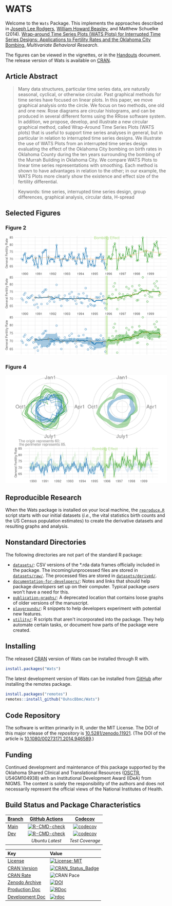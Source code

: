 WATS
==========================

Welcome to the `Wats` Package. This implements the approaches described in
[Joseph Lee Rodgers](https://www.vanderbilt.edu/psychological_sciences/bio/joe-rodgers), [William Howard Beasley](https://scholar.google.com/citations?user=ffsJTC0AAAAJ), and Matthew Schuelke (2014).
[Wrap-around Time Series Plots (WATS Plots) for Interrupted Time Series Designs:
Applications to Fertility Rates and the Oklahoma City Bombing.](https://www.tandfonline.com/doi/abs/10.1080/00273171.2014.946589) *Multivariate Behavioral Research*.

The figures can be viewed in the vignettes, or in the [Handouts](https://github.com/OuhscBbmc/Wats/blob/main/utility/handouts.md) document.  The release version of Wats is available on [CRAN](https://cran.r-project.org/package=Wats).

Article Abstract
-------------------------

> Many data structures, particular time series data, are naturally seasonal, cyclical, or otherwise circular.  Past graphical methods for time series have focused on linear plots.  In this paper, we move graphical analysis onto the circle.  We focus on two methods, one old and one new.  Rose diagrams are circular histograms, and can be produced in several different forms using the RRose software system.  In addition, we propose, develop, and illustrate a new circular graphical method, called Wrap-Around Time Series Plots (WATS plots) that is useful to support time series analyses in general, but in particular in relation to interrupted time series designs.  We illustrate the use of WATS Plots from an interrupted time series design evaluating the effect of the Oklahoma City bombing on birth rates in Oklahoma County during the ten years surrounding the bombing of the Murrah Building in Oklahoma City.  We compare WATS Plots to linear time series representations with smoothing.  Each method is shown to have advantages in relation to the other; in our example, the WATS Plots more clearly show the existence and effect size of the fertility differential.

> Keywords: time series, interrupted time series design, group differences, graphical analysis, circular data, H-spread

Selected Figures
-------------------------

### Figure 2

<img src="https://raw.githubusercontent.com/OuhscBbmc/Wats/main/vignettes/figure-mbr-rmd/fig-2-stylized-1.png" alt="fig-2-stylized" style="width: 600px;"/>

### Figure 4

<img src="https://raw.githubusercontent.com/OuhscBbmc/Wats/main/vignettes/figure-mbr-rmd/fig-6-1.png" alt="fig-6" style="width: 600px;"/>

Reproducible Research
-------------------------

When the Wats package is installed on your local machine, the [`reproduce.R`](https://github.com/OuhscBbmc/Wats/blob/main/utility/reproduce.R) script starts with our initial datasets (*i.e.*, the vital statistics birth counts and the US Census population estimates) to create the derivative datasets and resulting graphs and analysis.

Nonstandard Directories
-------------------------

The following directories are not part of the standard R package:

* [`datasets/`](https://github.com/OuhscBbmc/Wats/tree/main/datasets/): CSV versions of the *.rda data frames officially included in the package.  The incoming/unprocessed files are stored in [`datasets/raw/`](https://github.com/OuhscBbmc/Wats/tree/main/datasets/raw/).  The processed files are stored in [`datasets/derived/`](https://github.com/OuhscBbmc/Wats/tree/main/datasets/derived/).
* [`documentation-for-developers/`](https://github.com/OuhscBbmc/Wats/tree/main/documentation-for-developers/): Notes and links that should help package *developers* set up on their computer.  Typical package *users* won't have a need for this.
* [`publication-graphs/`](https://github.com/OuhscBbmc/Wats/tree/main/publication-graphs/): A deprecated location that contains loose graphs of older versions of the manuscript.
* [`playgrounds/`](https://github.com/OuhscBbmc/Wats/tree/main/playgrounds/): R snippets to help developers experiment with potential new features.
* [`utility/`](https://github.com/OuhscBbmc/Wats/tree/main/utility/): R scripts that aren't incorporated into the package.  They help automate certain tasks, or document how parts of the package were created.

Installing
-------------------------

The released [CRAN](https://cran.r-project.org/package=Wats) version of Wats can be installed through R with.

```R
install.packages("Wats")
```

The latest development version of Wats can be installed from [GitHub](https://github.com/OuhscBbmc/Wats) after installing the remotes package.

```R
install.packages("remotes")
remotes::install_github("OuhscBbmc/Wats")
```

Code Repository
-------------------------

The software is written primarily in R, under the MIT License.  The DOI of this major release of the *repository* is [10.5281/zenodo.11921](https://doi.org/10.5281/zenodo.11921).  (The DOI of the article is [10.1080/00273171.2014.946589](https://www.tandfonline.com/doi/abs/10.1080/00273171.2014.946589).)

Funding
-------------------------

Continued development and maintenance of this package supported by the Oklahoma Shared Clinical and Translational Resources ([OSCTR](https://osctr.ouhsc.edu/), U54GM104938) with an Institutional Development Award (IDeA) from NIGMS. The content is solely the responsibility of the authors and does not necessarily represent the official views of the National Institutes of Health.

Build Status and Package Characteristics
-------------------------

| [Branch](https://github.com/OuhscBbmc/Wats) | [GitHub Actions](https://github.com/OuhscBbmc/Wats/actions) | [Codecov](https://app.codecov.io/gh/OuhscBbmc/Wats) |
| :----- | :---------------------------: | :-------: |
| [Main](https://github.com/OuhscBbmc/Wats/tree/main) | [![R-CMD-check](https://github.com/OuhscBbmc/Wats/workflows/R-CMD-check/badge.svg?branch=main)](https://github.com/OuhscBbmc/Wats/actions) |  [![codecov](https://codecov.io/gh/OuhscBbmc/Wats/branch/main/graph/badge.svg)](https://app.codecov.io/gh/OuhscBbmc/Wats/branch/main) |
| [Dev](https://github.com/OuhscBbmc/Wats/tree/dev) | [![R-CMD-check](https://github.com/OuhscBbmc/Wats/workflows/R-CMD-check/badge.svg?branch=dev)](https://github.com/OuhscBbmc/Wats/actions) | [![codecov](https://codecov.io/gh/OuhscBbmc/Wats/branch/dev/graph/badge.svg)](https://app.codecov.io/gh/OuhscBbmc/Wats/branch/dev) |
| | *Ubuntu Latest* | *Test Coverage* |

| Key | Value |
| :--- | :----- |
| [License](https://choosealicense.com/) | [![License: MIT](https://img.shields.io/badge/License-MIT-blue.svg)](https://choosealicense.com/licenses/mit/) |
| [CRAN Version](https://cran.r-project.org/package=Wats) | [![CRAN_Status_Badge](https://www.r-pkg.org/badges/version/Wats)](https://cran.r-project.org/package=Wats) |
| [CRAN Rate](https://cranlogs.r-pkg.org/) | ![CRAN Pace](https://cranlogs.r-pkg.org/badges/Wats) |
| [Zenodo Archive](https://zenodo.org/search?ln=en&p=Wats) | [![DOI](https://zenodo.org/badge/doi/10.5281/zenodo.11921.svg)](https://doi.org/10.5281/zenodo.11921) |
| [Production Doc](https://www.rdocumentation.org/) | [![RDoc](https://api.rdocumentation.org/badges/version/Wats)](https://www.rdocumentation.org/packages/Wats) |
| [Development Doc](https://ouhscbbmc.github.io/Wats/) | [![rdoc](https://img.shields.io/badge/pkgdown-GitHub.io-orange.svg?longCache=true&style=style=for-the-badge)](https://ouhscbbmc.github.io/Wats/) |
